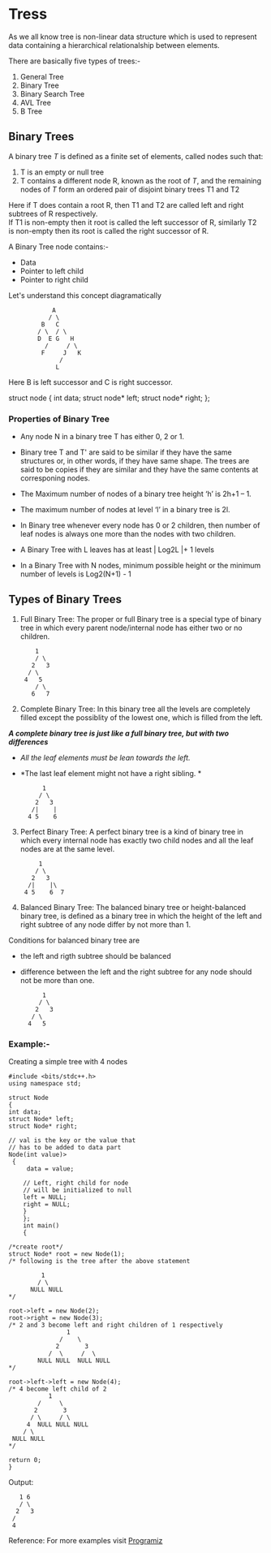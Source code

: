 # Tress

As we all know tree is non-linear data structure which is used to represent data containing a hierarchical relationalship between elements.

There are basically five types of trees:-

1. General Tree
2. Binary Tree
3. Binary Search Tree 
4. AVL Tree
5. B Tree

## Binary Trees

A binary tree *T* is defined as a finite set of elements, called nodes such that:

1. T is an empty or null tree
2. T contains a different node R, known as the root of *T*, and the remaining nodes of *T* form an ordered pair of disjoint binary trees T1 and T2
  
  Here if T does contain a root R, then T1 and T2 are called left and right subtrees of R respectively.  
  If T1 is non-empty then it root is called the left successor of R, similarly T2 is non-empty then its root is called the right successor of R.

A Binary Tree node contains:-

- Data
- Pointer to left child
- Pointer to right child

Let's understand this concept diagramatically

                A
               / \
             B   C
            / \  / \
            D  E G   H
              /     / \
             F     J   K
                  /
                 L

Here B is left successor and C is right successor.

struct node
{
    int data;
    struct node* left;
    struct node* right;
};

### Properties of Binary Tree

- Any node N in a binary tree T has either 0, 2 or 1.

- Binary tree T and T' are said to be similar if they have the same structures or, in other words, if they have same shape. The trees are said to be copies if they are similar and they have the same contents at corresponing nodes.

- The Maximum number of nodes of a binary tree height ‘h’ is 2h+1 – 1.

- The maximum number of nodes at level ‘l’ in a binary tree is 2l. 

- In Binary tree whenever every node has 0 or 2 children, then number of leaf nodes is always one more than the nodes with two children.

- A Binary Tree with L leaves has at least | Log2L |+ 1   levels 

- In a Binary Tree with N nodes, minimum possible height or the minimum number of levels is Log2(N+1) - 1

## Types of Binary Trees

1. Full Binary Tree: The proper or full Binary tree is a special type of binary tree in which every parent node/internal node has either two or no children.

           1
           / \
          2   3
         / \    
        4   5   
           / \
          6   7

2. Complete Binary Tree: In this binary tree all the levels are completely filled except the possiblity of the lowest one, which is filled from the left.

***A complete binary tree is just like a full binary tree, but with two differences***

- *All the leaf elements must be lean towards the left.*
- *The last leaf element might not have a right sibling. *

            1
           / \
          2   3
         /|    |
        4 5    6  

3. Perfect Binary Tree: A perfect binary tree is a kind of binary tree in which every internal node has exactly two child nodes and all the leaf nodes are at the same level.

            1
           / \
          2   3
         /|    |\
        4 5    6  7 
         
4. Balanced Binary Tree: The balanced binary tree or height-balanced binary tree, is defined as a binary tree in which the height of the left and right subtree of any node differ by not more than 1.

Conditions for balanced binary tree are

- the left and rigth subtree should be balanced

- difference between the left and the right subtree for any node should not be more than one.

            1
           / \
          2   3
         / \    
        4   5   

### Example:-

 Creating a simple tree with 4 nodes

    #include <bits/stdc++.h>
    using namespace std;
  
    struct Node
    {
    int data;
    struct Node* left;
    struct Node* right;
 
    // val is the key or the value that
    // has to be added to data part
    Node(int value)>
     {
         data = value;
 
        // Left, right child for node
        // will be initialized to null
        left = NULL;
        right = NULL;
        }
        };
        int main()
        {
 
    /*create root*/
    struct Node* root = new Node(1);
    /* following is the tree after the above statement
 
             1
            / \
          NULL NULL
    */

    root->left = new Node(2);
    root->right = new Node(3);
    /* 2 and 3 become left and right children of 1 respectively
                    1
                  /    \
                 2       3
               /  \     /  \
            NULL NULL  NULL NULL
    */
 
    root->left->left = new Node(4);
    /* 4 become left child of 2
               1
            /     \
           2       3
          / \     / \
         4  NULL NULL NULL
        / \
     NULL NULL
    */

    return 0;
    }

Output:

       1 6
       / \
      2   3
     /
     4

Reference: For more examples visit [Programiz](https://www.programiz.com/)
